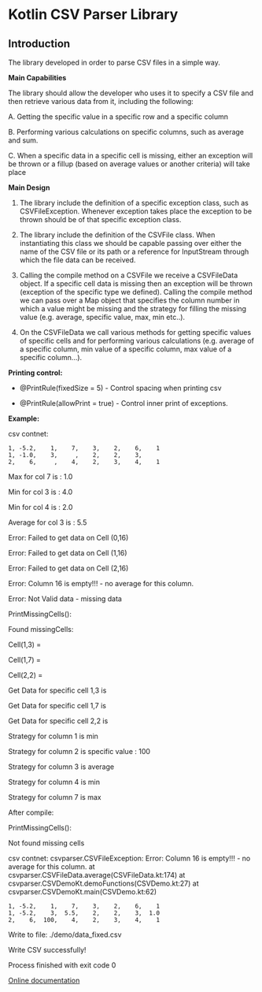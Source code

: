 # Kotlin CSV Parser Library

## **Introduction**

The library developed in order to parse CSV files in a simple way.


**Main Capabilities**

The library should allow the developer who uses it to specify a CSV file and then retrieve various data from it, including the following:

A. Getting the specific value in a specific row and a specific column

B. Performing various calculations on specific columns, such as average and sum.

C. When a specific data in a specific cell is missing, either an exception will be thrown or a fillup (based on average values or another criteria) will take place

**Main Design**
1. The library include the definition of a specific exception class, such as CSVFileException. Whenever exception takes place the exception to be thrown should be of that specific exception class.

2. The library include the definition of the CSVFile class. When instantiating this class we should be capable passing over either the name of the CSV file or its path or a reference for InputStream through which the file data can be received.

3. Calling the compile method on a CSVFile we receive a CSVFileData object. If a specific cell data is missing then an exception will be thrown (exception of the specific type we defined). Calling the compile method we can pass over a Map object that specifies the column number in which a value might be missing and the strategy for filling the missing value (e.g. average, specific value, max, min etc..).

4. On the CSVFileData we call various methods for getting specific values of specific cells and for performing various calculations (e.g. average of a specific column, min value of a specific column, max value of a specific column…).


**Printing control:**
- @PrintRule(fixedSize = 5) - Control spacing when printing csv

- @PrintRule(allowPrint = true) - Control inner print of exceptions.

**Example:**

csv contnet:



    1, -5.2,    1,    7,    3,    2,    6,    1
    1, -1.0,    3,     ,    2,    2,    3,     
    2,    6,     ,    4,    2,    3,    4,    1



Max for col 7 is : 1.0

Min for col 3 is : 4.0

Min for col 4 is : 2.0

Average for col 3 is : 5.5

Error: Failed to get data on Cell (0,16)

Error: Failed to get data on Cell (1,16)

Error: Failed to get data on Cell (2,16)

Error: Column 16 is empty!!! - no average for this column.

Error: Not Valid data - missing data

PrintMissingCells():

Found missingCells:


Cell(1,3) =  

Cell(1,7) = 

Cell(2,2) =  


Get Data for specific cell 1,3 is  

Get Data for specific cell 1,7 is 

Get Data for specific cell 2,2 is  

Strategy for column 1 is min 

Strategy for column 2 is specific value : 100

Strategy for column 3 is average 

Strategy for column 4 is min 

Strategy for column 7 is max 

After compile:

PrintMissingCells():

Not found missing cells

csv contnet:
csvparser.CSVFileException: Error: Column 16 is empty!!! - no average for this column.
	at csvparser.CSVFileData.average(CSVFileData.kt:174)
	at csvparser.CSVDemoKt.demoFunctions(CSVDemo.kt:27)
	at csvparser.CSVDemoKt.main(CSVDemo.kt:62)

    1, -5.2,    1,    7,    3,    2,    6,    1
    1, -5.2,    3,  5.5,    2,    2,    3,  1.0
    2,    6,  100,    4,    2,    3,    4,    1

Write to file: ./demo/data_fixed.csv

Write CSV successfully!

Process finished with exit code 0

[Online documentation ](https://ronenar.github.io/KotlinCSVParser/-kotlin-c-s-v-parser/index.html)
